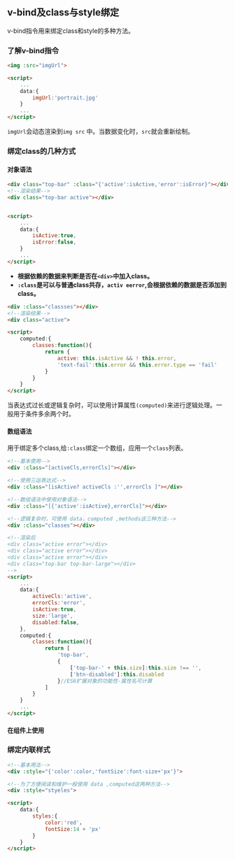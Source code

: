 ## v-bind及class与style绑定
v-bind指令用来绑定class和style的多种方法。
### 了解v-bind指令
```html
<img :src="imgUrl">

<script>
    ...
    data:{
        imgUrl:'portrait.jpg'
    }
    ...
</script>
```
`imgUrl`会动态渲染到`img src` 中。当数据变化时，`src`就会重新绘制。
### 绑定class的几种方式
#### 对象语法
```html
<div class="top-bar" :class="{'active':isActive,'error':isError}"></div>
<!--渲染结果-->
<div class="top-bar active"></div>


<script>
    ...
    data:{
        isActive:true,
        isError:false,
    }
    ...
</script>
```
- **根据依赖的数据来判断是否在`<div>`中加入class。**
- **`:class`是可以与普通class共存，`activ eerror`,会根据依赖的数据是否添加到class。**

```html
<div :class="classses"></div>
<!--渲染结果-->
<div class="active">

<script>
    computed:{
        classes:function(){
            return {
                active: this.isActive && ! this.error,
                'text-fail':this.error && this.error.type == 'fail'
            }
        }
    }
</script>
```
当表达式过长或逻辑复杂时，可以使用计算属性`(computed)`来进行逻辑处理。一般用于条件多余两个时。

#### 数组语法
用于绑定多个class,给`:class`绑定一个数组，应用一个`class`列表。
```html
<!--基本使用-->
<div :class="[activeCls,errorCls]"></div>

<!--使用三运表达式-->
<div :class="[isActive? activeCls :'',errorCls ]"></div>

<!--数组语法中使用对象语法-->
<div :class="[{'active':isActive},errorCls]"></div>

<!--逻辑复杂时，可使用 data，computed ,methods这三种方法-->
<div :class="classes"></div>

<!--渲染后
<div class="active error"></div>
<div class="active error"></div>
<div class="active error"></div>
<div class="top-bar top-bar-large"></div>
-->
<script>
    ...
    data:{
        activeCls:'active',
        errorCls:'error',
        isActive:true,
        size:'large',
        disabled:false,
    },
    computed:{
        classes:function(){
            return [
                'top-bar',
                {
                    ['top-bar-' + this.size]:this.size !== '',
                    ['btn-disabled']:this.disabled
                }//ES6扩展对象的功能性-属性名可计算
            ]
        }
    }
    ...
</script>
```
#### 在组件上使用
### 绑定内联样式
```html
<!--基本用法-->
<div :style="{'color':color,'fontSize':font-size+'px'}">

<!--为了方便阅读和维护一般使用 data ,computed这两种方法-->
<div :style="styeles">

<script>
    data:{
        styles:{
            color:'red'，
            fontSize:14 + 'px'
        }
    }
</script>
```

